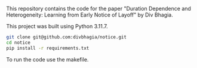 
This repository contains the code for the paper "Duration Dependence and Heterogeneity: Learning from Early Notice of Layoff" by Div Bhagia. 

This project was built using Python 3.11.7.

```bash
git clone git@github.com:divbhagia/notice.git
cd notice
pip install -r requirements.txt
```
To run the code use the makefile. 




